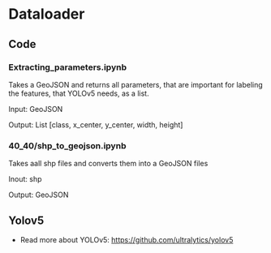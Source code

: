 # Dataloader

## Code

### Extracting_parameters.ipynb

Takes a GeoJSON and returns all parameters, that are important for labeling the features, that YOLOv5 needs, as a list.

Input: GeoJSON

Output: List [class, x_center, y_center, width, height]

### 40_40/shp_to_geojson.ipynb

Takes aall shp files and converts them into a GeoJSON files

Inout: shp

Output: GeoJSON

## Yolov5

* Read more about YOLOv5: https://github.com/ultralytics/yolov5